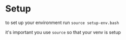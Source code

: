 # Setup
to set up your environment run
`source setup-env.bash`

it's important you use `source` so that your venv is setup
